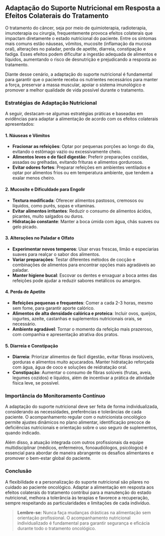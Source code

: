 
## Adaptação do Suporte Nutricional em Resposta a Efeitos Colaterais do Tratamento

O tratamento do câncer, seja por meio de quimioterapia, radioterapia, imunoterapia ou cirurgia, frequentemente provoca efeitos colaterais que impactam diretamente o estado nutricional do paciente. Entre os sintomas mais comuns estão náuseas, vômitos, mucosite (inflamação da mucosa oral), alterações no paladar, perda de apetite, diarreia, constipação e fadiga. Esses efeitos podem dificultar a ingestão adequada de alimentos e líquidos, aumentando o risco de desnutrição e prejudicando a resposta ao tratamento.

Diante desse cenário, a adaptação do suporte nutricional é fundamental para garantir que o paciente receba os nutrientes necessários para manter a força, preservar a massa muscular, apoiar o sistema imunológico e promover a melhor qualidade de vida possível durante o tratamento.

### Estratégias de Adaptação Nutricional

A seguir, destacam-se algumas estratégias práticas e baseadas em evidências para adaptar a alimentação de acordo com os efeitos colaterais apresentados:

#### 1. Náuseas e Vômitos
- **Fracionar as refeições**: Optar por pequenas porções ao longo do dia, evitando o estômago vazio ou excessivamente cheio.
- **Alimentos leves e de fácil digestão**: Preferir preparações cozidas, assadas ou grelhadas, evitando frituras e alimentos gordurosos.
- **Evitar odores fortes**: Preparar refeições em ambientes ventilados e optar por alimentos frios ou em temperatura ambiente, que tendem a exalar menos cheiro.

#### 2. Mucosite e Dificuldade para Engolir
- **Textura modificada**: Oferecer alimentos pastosos, cremosos ou líquidos, como purês, sopas e vitaminas.
- **Evitar alimentos irritantes**: Reduzir o consumo de alimentos ácidos, picantes, muito salgados ou duros.
- **Hidratação constante**: Manter a boca úmida com água, chás suaves ou gelo picado.

#### 3. Alterações no Paladar e Olfato
- **Experimentar novos temperos**: Usar ervas frescas, limão e especiarias suaves para realçar o sabor dos alimentos.
- **Variar preparações**: Testar diferentes métodos de cocção e combinações de alimentos para encontrar opções mais agradáveis ao paladar.
- **Manter higiene bucal**: Escovar os dentes e enxaguar a boca antes das refeições pode ajudar a reduzir sabores metálicos ou amargos.

#### 4. Perda de Apetite
- **Refeições pequenas e frequentes**: Comer a cada 2-3 horas, mesmo sem fome, para garantir aporte calórico.
- **Alimentos de alta densidade calórica e proteica**: Incluir ovos, queijos, iogurtes, azeite, castanhas e suplementos nutricionais orais, se necessário.
- **Ambiente agradável**: Tornar o momento da refeição mais prazeroso, com companhia e apresentação atrativa dos pratos.

#### 5. Diarreia e Constipação
- **Diarreia**: Priorizar alimentos de fácil digestão, evitar fibras insolúveis, gorduras e alimentos muito açucarados. Manter hidratação reforçada com água, água de coco e soluções de reidratação oral.
- **Constipação**: Aumentar o consumo de fibras solúveis (frutas, aveia, legumes cozidos) e líquidos, além de incentivar a prática de atividade física leve, se possível.

### Importância do Monitoramento Contínuo

A adaptação do suporte nutricional deve ser feita de forma individualizada, considerando as necessidades, preferências e tolerâncias de cada paciente. O acompanhamento regular com o nutricionista oncológico permite ajustes dinâmicos no plano alimentar, identificação precoce de deficiências nutricionais e orientação sobre o uso seguro de suplementos, quando indicado.

Além disso, a atuação integrada com outros profissionais da equipe multidisciplinar (médicos, enfermeiros, fonoaudiólogos, psicólogos) é essencial para abordar de maneira abrangente os desafios alimentares e promover o bem-estar global do paciente.

### Conclusão

A flexibilidade e a personalização do suporte nutricional são pilares no cuidado ao paciente oncológico. Adaptar a alimentação em resposta aos efeitos colaterais do tratamento contribui para a manutenção do estado nutricional, melhora a tolerância às terapias e favorece a recuperação, sempre respeitando as particularidades e limitações de cada indivíduo.

> **Lembre-se:** Nunca faça mudanças drásticas na alimentação sem orientação profissional. O acompanhamento nutricional individualizado é fundamental para garantir segurança e eficácia durante todo o tratamento oncológico.
```
